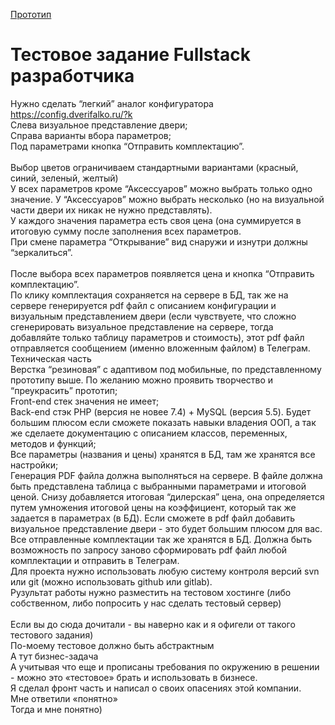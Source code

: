 [Прототип](https://nazmiev.github.io/falco-doors-configurator-test/)

# Тестовое задание Fullstack разработчика<br>
Нужно сделать “легкий” аналог конфигуратора https://config.dverifalko.ru/?k <br>
Слева визуальное представление двери;<br>
Справа варианты вбора параметров;<br>
Под параметрами кнопка “Отправить комплектацию”.<br>
<br>
Выбор цветов ограничиваем стандартными вариантами (красный, синий, зеленый, желтый)<br>
У всех параметров кроме “Аксессуаров” можно выбрать только одно значение. У “Аксессуаров” можно выбрать несколько (но на визуальной части двери их никак не нужно представлять).<br>
У каждого значения параметра есть своя цена (она суммируется в итоговую сумму после заполнения всех параметров.<br>
При смене параметра “Открывание” вид снаружи и изнутри должны “зеркалиться”.<br>
<br>
После выбора всех параметров появляется цена и кнопка “Отправить комплектацию”.<br>
По клику комплектация сохраняется на сервере в БД, так же на сервере генерируется pdf файл с описанием конфигурации и визуальным представлением двери (если чувствуете, что сложно сгенерировать визуальное представление на сервере, тогда добавляйте только таблицу параметров и стоимость), этот pdf файл отправляется сообщением (именно вложенным файлом) в Телеграм.<br>
Техническая часть<br>
Верстка “резиновая” с адаптивом под мобильные, по представленному прототипу выше. По желанию можно проявить творчество и “преукрасить” прототип;<br>
Front-end стек значения не имеет;<br>
Back-end стэк PHP (версия не новее 7.4) + MySQL (версия 5.5). Будет большим плюсом если сможете показать навыки владения ООП, а так же сделаете документацию с описанием классов, переменных, методов и функций;<br>
Все параметры (названия и цены) хранятся в БД, там же хранятся все настройки;<br>
Генерация PDF файла должна выполняться на сервере. В файле должна быть представлена таблица с выбранными параметрами и итоговой ценой. Снизу добавляется итоговая “дилерская” цена, она определяется путем умножения итоговой цены на коэффициент, который так же задается в параметрах (в БД). Если сможете в pdf файл добавить визуальное представление двери - это будет большим плюсом для вас.<br>
Все отправленные комплектации так же хранятся в БД. Должна быть возможность по запросу заново сформировать pdf файл любой комплектации и отправить в Телеграм.<br>
Для проекта нужно использовать любую систему контроля версий svn или git (можно использовать github или gitlab).<br>
Рузультат работы нужно разместить на тестовом хостинге (либо собственном, либо попросить у нас сделать тестовый сервер)
<br><br>
Если вы до сюда дочитали - вы наверно как и я офигели от такого тестового задания)<br>
По-моему тестовое должно быть абстрактным<br>
А тут бизнес-задача<br>
А учитывая что еще и прописаны требования по окружению в решении - можно это «тестовое» брать и использовать в бизнесе.<br>
Я сделал фронт часть и написал о своих опасениях этой компании.<br>
Мне ответили «понятно»<br>
Тогда и мне понятно)
